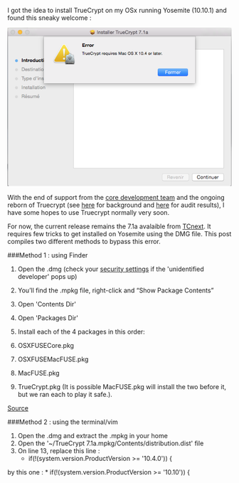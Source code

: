 I got the idea to install TrueCrypt on my OSx running Yosemite (10.10.1) and found this sneaky welcome :

![TrueCrypt Error](/assets/tc-71a-error.png)

With the end of support from the [core development team](http://truecrypt.sourceforge.net) and the ongoing reborn of Truecrypt (see [here](https://www.grc.com/misc/truecrypt/truecrypt.htm) for background and [here](http://istruecryptauditedyet.com/) for audit results), I have some hopes to use Truecrypt normally very soon.
 
For now, the current release remains the 7.1a avalaible from [TCnext](https://truecrypt.ch/downloads/). It requires few tricks to get installed on Yosemite using the DMG file. This post compiles two different methods to bypass this error.

###Method 1 : using Finder

1. Open the .dmg (check your [security settings](http://technofyi.com/2013/11/18/open-untrusted-apps-os-x/) if the 'unidentified developer' pops up)

2. You’ll find the .mpkg file, right-click and “Show Package Contents”

3. Open 'Contents Dir'

4. Open 'Packages Dir'

5. Install each of the 4 packages in this order: 
  1. OSXFUSECore.pkg
  2. OSXFUSEMacFUSE.pkg
  3. MacFUSE.pkg
  4. TrueCrypt.pkg (It is possible MacFUSE.pkg will install the two before it, but we ran each to play it safe.).

[Source](http://tips.tinyiron.net/yosemite-to-truecrypt-never-gonna-get-it/)

###Method 2 : using the terminal/vim

1. Open the .dmg and extract the .mpkg in your home
2. Open the '~/TrueCrypt 7.1a.mpkg/Contents/distribution.dist' file
3. On line 13, replace this line :
     * if(!(system.version.ProductVersion >= '10.4.0')) {
  
  by this one :
     * if(!(system.version.ProductVersion >= '10.10')) { 